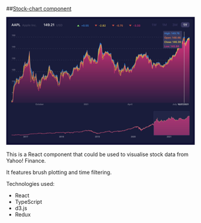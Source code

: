 ##[Stock-chart component](https://rowlandwilliams.github.io/stock-chart/)

![stock chart image](stock-chart0.jpg)

This is a React component that could be used to visualise stock data from Yahoo! Finance.

It features brush plotting and time filtering.

Technologies used:

- React
- TypeScript
- d3.js
- Redux
